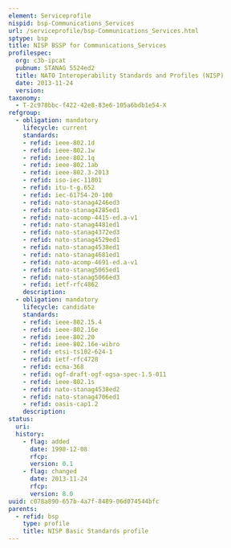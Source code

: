 ```yaml
---
element: Serviceprofile
nispid: bsp-Communications_Services
url: /serviceprofile/bsp-Communications_Services.html
sptype: bsp
title: NISP BSSP for Communications_Services
profilespec:
  org: c3b-ipcat
  pubnum: STANAG 5524ed2
  title: NATO Interoperability Standards and Profiles (NISP)
  date: 2013-11-24
  version: 
taxonomy:
  - T-2c978bbc-f422-42e8-83e6-105a6bdb1e54-X
refgroup:
  - obligation: mandatory
    lifecycle: current
    standards: 
    - refid: ieee-802.1d
    - refid: ieee-802.1w
    - refid: ieee-802.1q
    - refid: ieee-802.1ab
    - refid: ieee-802.3-2013
    - refid: iso-iec-11801
    - refid: itu-t-g.652
    - refid: iec-61754-20-100
    - refid: nato-stanag4246ed3
    - refid: nato-stanag4285ed1
    - refid: nato-acomp-4415-ed.a-v1
    - refid: nato-stanag4481ed1
    - refid: nato-stanag4372ed3
    - refid: nato-stanag4529ed1
    - refid: nato-stanag4538ed1
    - refid: nato-stanag4681ed1
    - refid: nato-acomp-4691-ed.a-v1
    - refid: nato-stanag5065ed1
    - refid: nato-stanag5066ed3
    - refid: ietf-rfc4862
    description: 
  - obligation: mandatory
    lifecycle: candidate
    standards: 
    - refid: ieee-802.15.4
    - refid: ieee-802.16e
    - refid: ieee-802.20
    - refid: ieee-802.16e-wibro
    - refid: etsi-ts102-624-1
    - refid: ietf-rfc4728
    - refid: ecma-368
    - refid: ogf-draft-ogf-ogsa-spec-1.5-011
    - refid: ieee-802.1s
    - refid: nato-stanag4538ed2
    - refid: nato-stanag4706ed1
    - refid: oasis-cap1.2
    description: 
status:
  uri: 
  history: 
    - flag: added
      date: 1998-12-08
      rfcp: 
      version: 0.1
    - flag: changed
      date: 2013-11-24
      rfcp: 
      version: 8.0
uuid: c078a890-657b-4a7f-8489-06d074544bfc
parents:
  - refid: bsp
    type: profile
    title: NISP Basic Standards profile
---
```

